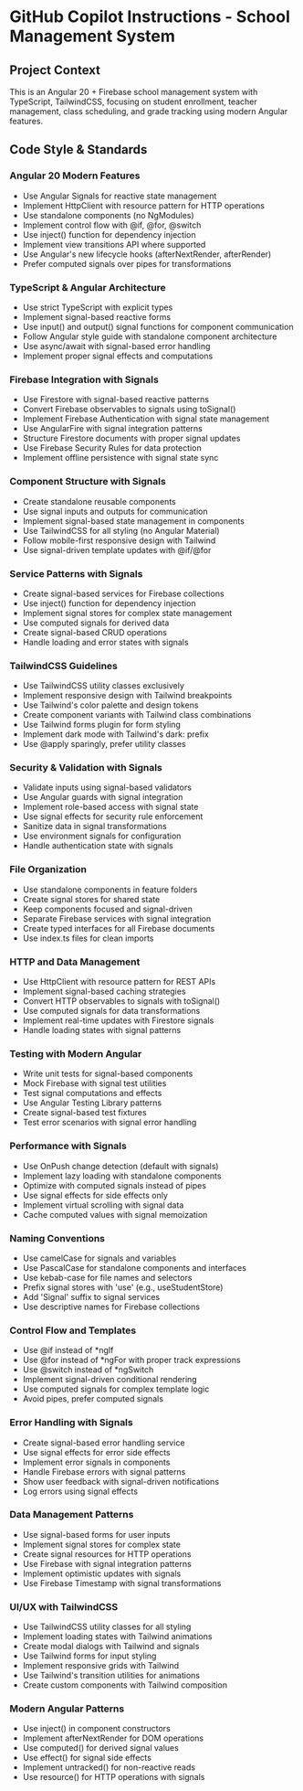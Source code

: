 # GitHub Copilot Instructions - School Management System

## Project Context
This is an Angular 20 + Firebase school management system with TypeScript, TailwindCSS, focusing on student enrollment, teacher management, class scheduling, and grade tracking using modern Angular features.

## Code Style & Standards

### Angular 20 Modern Features
- Use Angular Signals for reactive state management
- Implement HttpClient with resource pattern for HTTP operations
- Use standalone components (no NgModules)
- Implement control flow with @if, @for, @switch
- Use inject() function for dependency injection
- Implement view transitions API where supported
- Use Angular's new lifecycle hooks (afterNextRender, afterRender)
- Prefer computed signals over pipes for transformations

### TypeScript & Angular Architecture
- Use strict TypeScript with explicit types
- Implement signal-based reactive forms
- Use input() and output() signal functions for component communication
- Follow Angular style guide with standalone component architecture
- Use async/await with signal-based error handling
- Implement proper signal effects and computations

### Firebase Integration with Signals
- Use Firestore with signal-based reactive patterns
- Convert Firebase observables to signals using toSignal()
- Implement Firebase Authentication with signal state management
- Use AngularFire with signal integration patterns
- Structure Firestore documents with proper signal updates
- Use Firebase Security Rules for data protection
- Implement offline persistence with signal state sync

### Component Structure with Signals
- Create standalone reusable components
- Use signal inputs and outputs for communication
- Implement signal-based state management in components
- Use TailwindCSS for all styling (no Angular Material)
- Follow mobile-first responsive design with Tailwind
- Use signal-driven template updates with @if/@for

### Service Patterns with Signals
- Create signal-based services for Firebase collections
- Use inject() function for dependency injection
- Implement signal stores for complex state management
- Use computed signals for derived data
- Create signal-based CRUD operations
- Handle loading and error states with signals

### TailwindCSS Guidelines
- Use TailwindCSS utility classes exclusively
- Implement responsive design with Tailwind breakpoints
- Use Tailwind's color palette and design tokens
- Create component variants with Tailwind class combinations
- Use Tailwind forms plugin for form styling
- Implement dark mode with Tailwind's dark: prefix
- Use @apply sparingly, prefer utility classes

### Security & Validation with Signals
- Validate inputs using signal-based validators
- Use Angular guards with signal integration
- Implement role-based access with signal state
- Use signal effects for security rule enforcement
- Sanitize data in signal transformations
- Use environment signals for configuration
- Handle authentication state with signals

### File Organization
- Use standalone components in feature folders
- Create signal stores for shared state
- Keep components focused and signal-driven
- Separate Firebase services with signal integration
- Create typed interfaces for all Firebase documents
- Use index.ts files for clean imports

### HTTP and Data Management
- Use HttpClient with resource pattern for REST APIs
- Implement signal-based caching strategies
- Convert HTTP observables to signals with toSignal()
- Use computed signals for data transformations
- Implement real-time updates with Firestore signals
- Handle loading states with signal patterns

### Testing with Modern Angular
- Write unit tests for signal-based components
- Mock Firebase with signal test utilities
- Test signal computations and effects
- Use Angular Testing Library patterns
- Create signal-based test fixtures
- Test error scenarios with signal error handling

### Performance with Signals
- Use OnPush change detection (default with signals)
- Implement lazy loading with standalone components
- Optimize with computed signals instead of pipes
- Use signal effects for side effects only
- Implement virtual scrolling with signal data
- Cache computed values with signal memoization

### Naming Conventions
- Use camelCase for signals and variables
- Use PascalCase for standalone components and interfaces
- Use kebab-case for file names and selectors
- Prefix signal stores with 'use' (e.g., useStudentStore)
- Add 'Signal' suffix to signal services
- Use descriptive names for Firebase collections

### Control Flow and Templates
- Use @if instead of *ngIf
- Use @for instead of *ngFor with proper track expressions
- Use @switch instead of *ngSwitch
- Implement signal-driven conditional rendering
- Use computed signals for complex template logic
- Avoid pipes, prefer computed signals

### Error Handling with Signals
- Create signal-based error handling service
- Use signal effects for error side effects
- Implement error signals in components
- Handle Firebase errors with signal patterns
- Show user feedback with signal-driven notifications
- Log errors using signal effects

### Data Management Patterns
- Use signal-based forms for user inputs
- Implement signal stores for complex state
- Create signal resources for HTTP operations
- Use Firebase with signal integration patterns
- Implement optimistic updates with signals
- Use Firebase Timestamp with signal transformations

### UI/UX with TailwindCSS
- Use TailwindCSS utility classes for all styling
- Implement loading states with Tailwind animations
- Create modal dialogs with Tailwind and signals
- Use Tailwind forms for input styling
- Implement responsive grids with Tailwind
- Use Tailwind's transition utilities for animations
- Create custom components with Tailwind composition

### Modern Angular Patterns
- Use inject() in component constructors
- Implement afterNextRender for DOM operations
- Use computed() for derived signal values
- Use effect() for signal side effects
- Implement untracked() for non-reactive reads
- Use resource() for HTTP operations with signals
